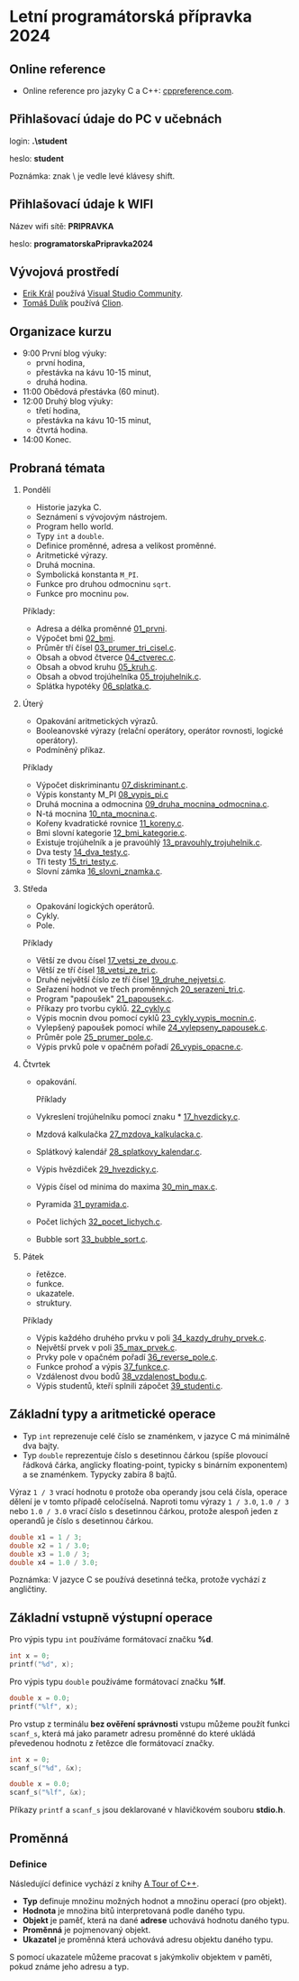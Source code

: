 # Letní programátorská přípravka 2024


## Online reference

- Online reference pro jazyky C a C++: [cppreference.com](https://en.cppreference.com/w/).

## Přihlašovací údaje do PC v učebnách

login: **.\student**

heslo: **student**

Poznámka: znak \ je vedle levé klávesy shift.

## Přihlašovací údaje k WIFI

Název wifi sítě: **PRIPRAVKA**

heslo: **programatorskaPripravka2024**

## Vývojová prostředí

- [Erik Král](https://fai.utb.cz/contacts/ing-et-ing-erik-kral-ph-d/) používá [Visual Studio Community](https://visualstudio.microsoft.com/vs/community/).
- [Tomáš Dulík](https://fai.utb.cz/contacts/ing-tomas-dulik-ph-d/) používá [Clion](https://www.jetbrains.com/clion/).

## Organizace kurzu

- 9:00 První blog výuky:
	- první hodina,
	- přestávka na kávu 10-15 minut,
	- druhá hodina.
- 11:00 Obědová přestávka (60 minut).
- 12:00 Druhý blog výuky:
	- třetí hodina,
	- přestávka na kávu 10-15 minut,
	- čtvrtá hodina.
- 14:00 Konec.

## Probraná témata

1. Pondělí
	- Historie jazyka C.
	- Seznámení s vývojovým nástrojem.
	- Program hello world.
	- Typy ```int``` a ```double```.
	- Definice proměnné, adresa a velikost proměnné.
	- Aritmetické výrazy.
	- Druhá mocnina.
	- Symbolická konstanta ```M_PI```.
	- Funkce pro druhou odmocninu ```sqrt```.
	- Funkce pro mocninu ```pow```.

	Příklady:	
	- Adresa a délka proměnné [01_prvni](src/01_prvni.c).
	- Výpočet bmi [02_bmi](src/02_bmi.c).
	- Průměr tří čísel [03_prumer_tri_cisel.c](src/03_prumer_tri_cisel.c).
	- Obsah a obvod čtverce [04_ctverec.c](src/04_ctverec.c).
	- Obsah a obvod kruhu [05_kruh.c](src/05_kruh.c).
	- Obsah a obvod trojúhelníka [05_trojuhelnik.c](src/05_trojuhelnik.c).
	- Splátka hypotéky [06_splatka.c](src/06_splatka.c). 


2. Úterý
	- Opakování aritmetických výrazů.
	- Booleanovské výrazy (relační operátory, operátor rovnosti, logické operátory).
	- Podmíněný příkaz.

 	Příklady
	- Výpočet diskriminantu [07_diskriminant.c](src/07_diskriminant.c).
 	- Výpis konstanty M_PI [08_vypis_pi.c](src/08_vypis_pi.c)
  	- Druhá mocnina a odmocnina [09_druha_mocnina_odmocnina.c](src/09_druha_mocnina_odmocnina.c).
   	- N-tá mocnina [10_nta_mocnina.c](src/10_nta_mocnina.c).
   	- Kořeny kvadratické rovnice [11_koreny.c](src/11_koreny.c).
   	- Bmi slovní kategorie [12_bmi_kategorie.c](src/12_bmi_kategorie.c).
   	- Existuje trojúhelník a je pravoúhlý [13_pravouhly_trojuhelnik.c](src/13_pravouhly_trojuhelnik.c).
   	- Dva testy [14_dva_testy.c](src/14_dva_testy.c).
   	- Tři testy [15_tri_testy.c](src/15_tri_testy.c).
   	- Slovní zámka [16_slovni_znamka.c](src/16_slovni_znamka.c).
3. Středa
	- Opakování logických operátorů.
 	- Cykly. 	
 	- Pole.

 	Příklady
	- Větší ze dvou čísel [17_vetsi_ze_dvou.c](src/17_vetsi_ze_dvou.c).
 	- Větší ze tří čísel [18_vetsi_ze_tri.c](src/18_vetsi_ze_tri.c).
  	- Druhé největší číslo ze tří čísel [19_druhe_nejvetsi.c](src/19_druhe_nejvetsi.c).
   	- Seřazení hodnot ve třech proměnných [20_serazeni_tri.c](src/20_serazeni_tri.c).
   	- Program "papoušek" [21_papousek.c](src/21_papousek.c).
   	- Příkazy pro tvorbu cyklů. [22_cykly.c](src/22_cykly.c)
   	- Výpis mocnin dvou pomocí cyklů [23_cykly_vypis_mocnin.c](src/23_cykly_vypis_mocnin.c).
   	- Vylepšený papoušek pomocí while [24_vylepseny_papousek.c](src/24_vylepseny_papousek.c).
   	- Průměr pole [25_prumer_pole.c](src/25_prumer_pole.c).
   	- Výpis prvků pole v opačném pořadí [26_vypis_opacne.c](src/26_vypis_opacne.c).
   	  
4. Čtvrtek
   	- opakování.

      	Příklady
   	- Vykreslení trojúhelníku pomocí znaku * [17_hvezdicky.c](src/17_hvezdicky.c).
   	- Mzdová kalkulačka [27_mzdova_kalkulacka.c](src/27_mzdova_kalkulacka.c).
   	- Splátkový kalendář [28_splatkovy_kalendar.c](src/28_splatkovy_kalendar.c).
   	- Výpis hvězdiček [29_hvezdicky.c](src/29_hvezdicky.c).
   	- Výpis čísel od minima do maxima [30_min_max.c](src/30_min_max.c).
   	- Pyramida [31_pyramida.c](src/31_pyramida.c).
   	- Počet lichých [32_pocet_lichych.c](src/32_pocet_lichych.c).
   	- Bubble sort [33_bubble_sort.c](src/33_bubble_sort.c).
5. Pátek
   	- řetězce.
   	- funkce.
   	- ukazatele.
   	- struktury.
  
   	Příklady
   	- Výpis každého druhého prvku v poli [34_kazdy_druhy_prvek.c](src/34_kazdy_druhy_prvek.c).
   	- Největší prvek v poli [35_max_prvek.c](src/35_max_prvek.c).
   	- Prvky pole v opačném pořadí [36_reverse_pole.c](src/36_reverse_pole.c).
   	- Funkce prohoď a výpis [37_funkce.c](src/37_funkce.c).
   	- Vzdálenost dvou bodů [38_vzdalenost_bodu.c](src/38_vzdalenost_bodu.c).
   	- Výpis studentů, kteří splnili zápočet [39_studenti.c](src/39_studenti.c).
   	    
## Základní typy a aritmetické operace

- Typ ```int``` reprezenuje celé číslo se znaménkem, v jazyce C má minimálně dva bajty.
- Typ ```double``` reprezentuje číslo s desetinnou čárkou (spíše plovoucí řádková čárka, anglicky floating-point, typicky s binárním exponentem) a se znaménkem. Typycky zabíra 8 bajtů.
  
Výraz ```1 / 3``` vrací hodnotu ```0``` protože oba operandy jsou celá čísla, operace dělení je v tomto případě celočíselná.
Naproti tomu výrazy ```1 / 3.0```, ```1.0 / 3``` nebo ```1.0 / 3.0``` vrací číslo s desetinnou čárkou, protože alespoň jeden z operandů je číslo s desetinnou čárkou.

```c
double x1 = 1 / 3;
double x2 = 1 / 3.0;
double x3 = 1.0 / 3;
double x4 = 1.0 / 3.0;
```

Poznámka: V jazyce C se používá desetinná tečka, protože vychází z angličtiny.

## Základní vstupně výstupní operace

Pro výpis typu ```int``` používáme formátovací značku **%d**.

```c
int x = 0;
printf("%d", x);
```

Pro výpis typu ```double``` používáme formátovací značku **%lf**.

```c
double x = 0.0;
printf("%lf", x);
```

Pro vstup z terminálu **bez ověření správnosti** vstupu můžeme použít funkci ```scanf_s```, která má jako parametr adresu proměnné do které ukládá převedenou hodnotu z řetězce dle formátovací značky.

```c
int x = 0;
scanf_s("%d", &x);
```

```c
double x = 0.0;
scanf_s("%lf", &x);
```

Příkazy ```printf``` a ```scanf_s``` jsou deklarované v hlavičkovém souboru **stdio.h**.

## Proměnná

### Definice

Následující definice vychází z knihy [A Tour of C++](https://www.stroustrup.com/tour3.html).

- **Typ** definuje množinu možných hodnot a množinu operací (pro objekt).
- **Hodnota** je množina bitů interpretovaná podle daného typu.
- **Objekt** je paměť, která na dané **adrese** uchovává hodnotu daného typu.
- **Proměnná** je pojmenovaný objekt.
- **Ukazatel** je proměnná která uchovává adresu objektu daného typu.

S pomocí ukazatele můžeme pracovat s jakýmkoliv objektem v paměti, pokud známe jeho adresu a typ.



